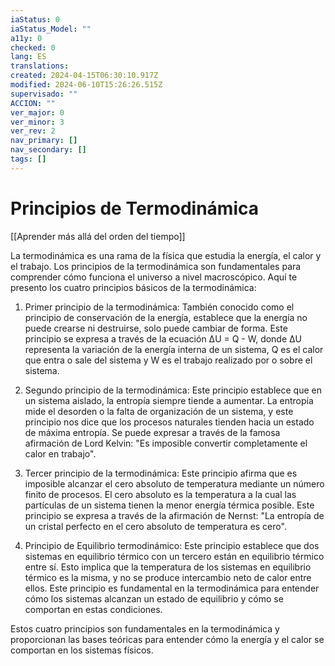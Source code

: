```yaml
---
iaStatus: 0
iaStatus_Model: ""
a11y: 0
checked: 0
lang: ES
translations: 
created: 2024-04-15T06:30:10.917Z
modified: 2024-06-10T15:26:26.515Z
supervisado: ""
ACCION: ""
ver_major: 0
ver_minor: 3
ver_rev: 2
nav_primary: []
nav_secondary: []
tags: []
---
```

# Principios de Termodinámica

[[Aprender más allá del orden del tiempo]]

La termodinámica es una rama de la física que estudia la energía, el calor y el trabajo. Los principios de la termodinámica son fundamentales para comprender cómo funciona el universo a nivel macroscópico. Aquí te presento los cuatro principios básicos de la termodinámica:

1. Primer principio de la termodinámica: También conocido como el principio de conservación de la energía, establece que la energía no puede crearse ni destruirse, solo puede cambiar de forma. Este principio se expresa a través de la ecuación ΔU = Q - W, donde ΔU representa la variación de la energía interna de un sistema, Q es el calor que entra o sale del sistema y W es el trabajo realizado por o sobre el sistema.

2. Segundo principio de la termodinámica: Este principio establece que en un sistema aislado, la entropía siempre tiende a aumentar. La entropía mide el desorden o la falta de organización de un sistema, y este principio nos dice que los procesos naturales tienden hacia un estado de máxima entropía. Se puede expresar a través de la famosa afirmación de Lord Kelvin: "Es imposible convertir completamente el calor en trabajo".

3. Tercer principio de la termodinámica: Este principio afirma que es imposible alcanzar el cero absoluto de temperatura mediante un número finito de procesos. El cero absoluto es la temperatura a la cual las partículas de un sistema tienen la menor energía térmica posible. Este principio se expresa a través de la afirmación de Nernst: "La entropía de un cristal perfecto en el cero absoluto de temperatura es cero".

4. Principio de Equilibrio termodinámico: Este principio establece que dos sistemas en equilibrio térmico con un tercero están en equilibrio térmico entre sí. Esto implica que la temperatura de los sistemas en equilibrio térmico es la misma, y no se produce intercambio neto de calor entre ellos. Este principio es fundamental en la termodinámica para entender cómo los sistemas alcanzan un estado de equilibrio y cómo se comportan en estas condiciones.

Estos cuatro principios son fundamentales en la termodinámica y proporcionan las bases teóricas para entender cómo la energía y el calor se comportan en los sistemas físicos.
